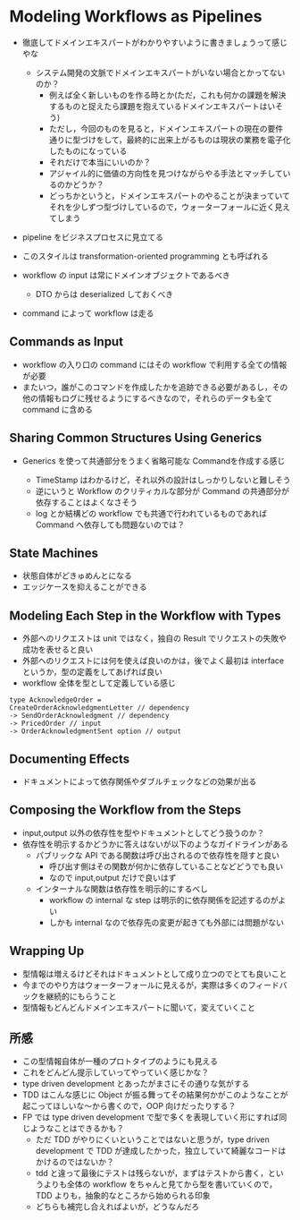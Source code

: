 # Modeling Workflows as Pipelines

- 徹底してドメインエキスパートがわかりやすいように書きましょうって感じやな

  - システム開発の文脈でドメインエキスパートがいない場合とかってないのか？
    - 例えば全く新しいものを作る時とか(ただ，これも何かの課題を解決するものと捉えたら課題を抱えているドメインエキスパートはいそう)
    - ただし，今回のものを見ると，ドメインエキスパートの現在の要件通りに型づけをして，最終的に出来上がるものは現状の業務を電子化したものになっている
    - それだけで本当にいいのか？
    - アジャイル的に価値の方向性を見つけながらやる手法とマッチしているのかどうか？
    - どっちかというと，ドメインエキスパートのやることが決まっていてそれを少しずつ型づけしているので，ウォーターフォールに近く見えてしまう

- pipeline をビジネスプロセスに見立てる
- このスタイルは transformation-oriented programming とも呼ばれる
- workflow の input は常にドメインオブジェクトであるべき
  - DTO からは deserialized しておくべき
- command によって workflow は走る

## Commands as Input

- workflow の入り口の command にはその workflow で利用する全ての情報が必要
- またいつ，誰がこのコマンドを作成したかを追跡できる必要があるし，その他の情報もログに残せるようにするべきなので，それらのデータも全て command に含める

## Sharing Common Structures Using Generics

- Generics を使って共通部分をうまく省略可能な Command<T>を作成する感じ
  - TimeStamp はわかるけど，それ以外の設計はしっかりしないと難しそう
  - 逆にいうと Workflow のクリティカルな部分が Command の共通部分が依存することはよくなさそう
  - log とか結構どの workflow でも共通で行われているものであれば Command へ依存しても問題ないのでは？

## State Machines

- 状態自体がどきゅめんとになる
- エッジケースを抑えることができる

## Modeling Each Step in the Workflow with Types

- 外部へのリクエストは unit ではなく，独自の Result でリクエストの失敗や成功を表せると良い
- 外部へのリクエストには何を使えば良いのかは，後でよく最初は interface というか，型の定義をしてあげれば良い
- workflow 全体を型として定義している感じ

```
type AcknowledgeOrder =
CreateOrderAcknowledgmentLetter // dependency
-> SendOrderAcknowledgment // dependency
-> PricedOrder // input
-> OrderAcknowledgmentSent option // output
```

## Documenting Effects

- ドキュメントによって依存関係やダブルチェックなどの効果が出る

## Composing the Workflow from the Steps

- input,output 以外の依存性を型やドキュメントとしてどう扱うのか？
- 依存性を明示するかどうかに答えはないが以下のようなガイドラインがある
  - パブリックな API である関数は呼び出されるので依存性を隠すと良い
    - 呼び出す側はその関数が何かに依存していることなどどうでも良い
    - なので input,output だけで良いはず
  - インターナルな関数は依存性を明示的にするべし
    - workflow の internal な step は明示的に依存関係を記述するのがよい
    - しかも internal なので依存先の変更が起きても外部には問題がない

## Wrapping Up

- 型情報は増えるけどそれはドキュメントとして成り立つのでとても良いこと
- 今までのやり方はウォーターフォールに見えるが，実際は多くのフィードバックを継続的にもらうこと
- 型情報もどんどんドメインエキスパートに聞いて，変えていくこと

## 所感

- この型情報自体が一種のプロトタイプのようにも見える
- これをどんどん提示していってやっていく感じかな？
- type driven development とあったがまさにその通りな気がする
- TDD はこんな感じに Object が振る舞ってその結果何かがこのようなことが起こってほしいな〜から書くので，OOP 向けだったりする？
- FP では type driven development で型で多くを表現していく形にすれば同じようなことはできるかも？
  - ただ TDD がやりにくいということではないと思うが，type driven development で TDD が達成したかった，独立していて綺麗なコードはかけるのではないか？
  - tdd と違って最後にテストは残らないが，まずはテストから書く，というよりも全体の workflow をちゃんと見てから型を書いていくので，TDD よりも，抽象的なところから始められる印象
  - どちらも補完し合えればよいが，どうなんだろ
